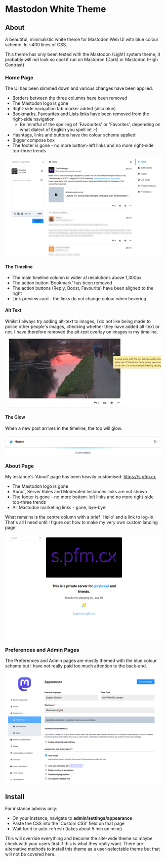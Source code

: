 
# Mastodon White Theme


## About

A beautiful, minimalistic white theme for Mastodon Web UI with blue colour scheme. In ~400 lines of CSS.

This theme has only been tested with the Mastodon (Light) system theme; it probably will not look so cool if run on Mastodon (Dark) or Mastodon (High Contrast).


### Home Page

The UI has been slimmed down and various changes have been applied.
- Borders between the three columns have been removed
- The Mastodon logo is gone
- Right-side navigation tab marker added (also blue)
- Bookmarks, Favourites and Lists links have been removed from the right-side navigation
	- Be mindful of the spelling of 'Favourites' or 'Favorites', depending on what dialect of English you spell in! :-)
- Hashtags, links and buttons have the colour scheme applied
- Bigger compose box
- The footer is gone - no more bottom-left links and no more right-side top-three trends


[![Mastodon White Theme - Home](https://github.com/cybrkyd/mastodon-white-theme/blob/main/images/theme-home.png "Mastodon White Theme - Home")](https://github.com/cybrkyd/mastodon-white-theme/blob/main/images/theme-home.png)


#### The Timeline

- The main timeline column is wider at resolutions above 1,300px
- The action button 'Bookmark' has been removed
- The action buttons (Reply, Boost, Favourite) have been aligned to the right
- Link preview card - the links do not change colour when hovering

#### Alt Text

Whilst I always try adding alt-text to images, I do not like being made to police other people's images, checking whether they have added alt-text or not. I have therefore removed the alt-text overlay on images in my timeline. 


[![Mastodon White Theme - Alt-text](https://github.com/cybrkyd/mastodon-white-theme/blob/main/images/theme-alt-text.jpg "Mastodon White Theme - Alt-text")](https://github.com/cybrkyd/mastodon-white-theme/blob/main/images/theme-alt-text.jpg)


#### The Glow

When a new post arrives in the timeline, the top will glow.


[![Mastodon White Theme - New Timeline Post Glow](https://github.com/cybrkyd/mastodon-white-theme/blob/main/images/theme-glow.png "Mastodon White Theme - New Timeline Post Glow")](https://github.com/cybrkyd/mastodon-white-theme/blob/main/images/theme-glow.png)


### About Page

My instance's 'About' page has been heavily customised: https://s.pfm.cx

- The Mastodon logo is gone
- About, Server Rules and Moderated Instances links are not shown
- The footer is gone - no more bottom-left links and no more right-side top-three trends
- All Mastodon marketing links - gone, bye-bye!

What remains is the centre column with a brief 'Hello' and a link to log-in. That's all I need until I figure out how to make my very own custom landing page.


[![Mastodon White Theme - About Page](https://github.com/cybrkyd/mastodon-white-theme/blob/main/images/theme-about.png "Mastodon White Theme - About Page")](https://github.com/cybrkyd/mastodon-white-theme/blob/main/images/theme-about.png)


### Preferences and Admin Pages

The Preferences and Admin pages are mostly themed with the blue colour scheme but I have not really paid too much attention to the back-end.


[![Mastodon White Theme - Preferences Pages](https://github.com/cybrkyd/mastodon-white-theme/blob/main/images/theme-preferences.png "Mastodon White Theme - Preferences Pages")](https://github.com/cybrkyd/mastodon-white-theme/blob/main/images/theme-preferences.png)


## Install

For instance admins only:

- On your instance, navigate to **admin/settings/appearance**
- Paste the CSS into the 'Custom CSS' field on that page
- Wait for it to auto-refresh (takes about 5 min on mine)

This will override everything and become the site-wide theme so maybe check with your users first if this is what they really want. There are alternative methods to install this theme as a user-selectable theme but that will not be covered here.

